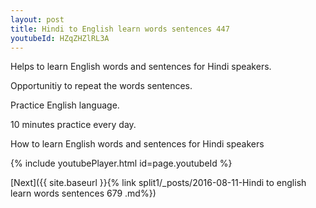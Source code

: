 ```yaml
---
layout: post
title: Hindi to English learn words sentences 447 
youtubeId: HZqZHZlRL3A
---
```

 
 
Helps to learn English words and sentences for Hindi speakers.

Opportunitiy to repeat the words sentences. 

Practice English language. 
 
10 minutes practice every day. 
 
How to learn English words and sentences for Hindi speakers 
 
{% include youtubePlayer.html id=page.youtubeId %}
 
 
[Next]({{ site.baseurl }}{% link  split1/_posts/2016-08-11-Hindi to english learn words sentences 679 .md%})
 
